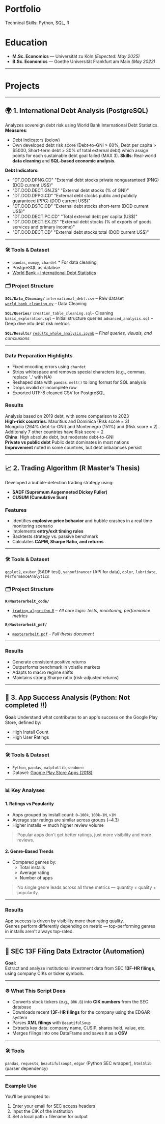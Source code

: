 # Portfolio

Technical Skills: Python, SQL, R

# Education

- **M.Sc. Economics** — Universität zu Köln _(Expected: May 2025)_
- **B.Sc. Economics** — Goethe Universität Frankfurt am Main _(May 2022)_

---

# Projects

---

## 🌍 1. International Debt Analysis (PostgreSQL)

Analyzes sovereign debt risk using World Bank International Debt Statistics. 
**Measures**: 
- Debt Indicators (below)
- Own developed debt risk score (Debt-to-GNI > 60%, Debt per capita > $5000, Short-term debt > 30% of total external debt) which assign points for each sustainable debt goal failed (MAX 3). 
**Skills**: Real-world **data cleaning** and **SQL-based economic analysis**.

**Debt Indicators:**
- "DT.DOD.DPNG.CD"	"External debt stocks private nonguaranteed (PNG) (DOD current US$)"
- "DT.DOD.DECT.GN.ZS"	"External debt stocks (% of GNI)"
- "DT.DOD.DPPG.CD"	"External debt stocks public and publicly guaranteed (PPG) (DOD current US$)"
- "DT.DOD.DSTC.CD"	"External debt stocks short-term (DOD current US$)"
- "DT.DOD.DECT.PC.CD"	"Total external debt per capita (US$)"
- "DT.DOD.DECT.EX.ZS"	"External debt stocks (% of exports of goods services and primary income)"
- "DT.DOD.DECT.CD"	"External debt stocks total (DOD current US$)"

---

### 🛠 Tools & Dataset
- `pandas`, `numpy`, `chardet` * For data cleaning
-  PostgreSQL as databse
- [World Bank – International Debt Statistics](https://databank.worldbank.org/source/international-debt-statistics)

### 🗂️ Project Structure
**`SQL/Data_Cleaning/`**
`international_debt.csv` – Raw dataset
[`world_bank_cleaning.py`](SQL/Data_Cleaning/world_bank_cleaning.py) –  Data Cleaning 

**`SQL/Queries/`**
`creation_table_cleaning.sql`- Cleaning
`basic_exploration.sql` – Initial structure queries
`advanced_analysis.sql` – Deep dive into debt risk metrics

**`SQL/Results/`**
[`results_whole_analysis.ipynb`](SQL/Results/results_whole_analysis.ipynb) – *Final queries, visuals, and conclusions*

---

### Data Preparation Highlights
- Fixed encoding errors using `chardet`
- Strips whitespace and removes special characters (e.g., commas, replace '..' with NA)
- Reshaped data with `pandas.melt()` to long format for SQL analysis
- Drops invalid or incomplete row
- Exported UTF-8 cleaned CSV for PostgreSQL

### Results  
Analysis based on 2019 debt, with some comparison to 2023  
**High-risk countries**: Mauritius and Dominica (Risk score = 3)  
Mongolia (264% debt-to-GNI) and Montenegro (151%) and (Risk score = 2).  
Additonaly 7 other countries have Risk score = 2  
**China**: High absolute debt, but moderate debt-to-GNI  
**Private vs public debt** Public debt dominates in most nations  
**Improvement** noted in some countries, but debt imbalances persist  

---

## 📈 2. Trading Algorithm (R Master’s Thesis)

Developed a bubble-detection trading strategy using:
- **SADF (Supremum Augemneted Dickey Fuller)**
- **CUSUM (Cumulative Sum)**

### Features
- Identifies **explosive price behavior** and bubble crashes in a real time monitoring scenario
- Implements **entry/exit timing rules**
- Backtests strategy vs. passive benchmark
- Calculates **CAPM, Sharpe Ratio, and returns**
  
---

### 🛠 Tools & Dataset
`ggplot2`, `exuber` (SADF test), `yahoofinancer` (API for data), `dplyr`, `lubridate`, `PerformanceAnalytics`

### 🗂️ Project Structure
**`R/Masterarbeit_code/`**
- [`trading-algorithm.R`](R/Masterarbeit_code/trading-algorithm.R) – *All core logic: tests, monitoring, performance metrics*

**`R/Masterarbeit_pdf/`**
- [`masterarbeit.pdf`](R/Masterarbeit_code/trading-algorithm.R) – *Full thesis document*
  
---

###  Results
- Generate consistent positive returns
- Outperforms benchmark in volatile markets
- Adapts to macro regime shifts
- Maintains strong Sharpe ratio (risk-adjusted returns)

---


## 📱 3. App Success Analysis (Python: Not completed !!)

**Goal:** Understand what contributes to an app's success on the Google Play Store, defined by:
- High Install Count
- High User Ratings
  
---

### 🛠 Tools & Dataset
- `Python`, `pandas`, `matplotlib`, `seaborn`
- Dataset: [Google Play Store Apps (2018)](https://github.com/schlende/practical-pandas-projects/blob/master/datasets/google-play-store-11-2018.csv)
  
---

### 📊 Key Analyses

#### 1. Ratings vs Popularity
- Apps grouped by install count: `0–100k`, `100k–1M`, `>1M`
- Average star ratings are similar across groups (~4.3)
- Higher installs → much higher review volume
> Popular apps don't get better ratings, just more visibility and more reviews.

#### 2. Genre-Based Trends
- Compared genres by:
  - Total installs
  - Average rating
  - Number of apps
> No single genre leads across all three metrics — quantity ≠ quality ≠ popularity.

---
### Results

App success is driven by visibility more than rating quality.  
Genres perform differently depending on metric — top-performing genres in installs aren't always top-rated.

---

## 🧾 SEC 13F Filing Data Extractor (Automation)

**Goal:**  
Extract and analyze institutional investment data from SEC **13F-HR filings**, using company CIKs or ticker symbols.

---

### ⚙️ What This Script Does

-  Converts stock tickers (e.g., `BRK.B`) into **CIK numbers** from the SEC database
-  Downloads recent **13F-HR filings** for the company using the EDGAR system
-  Parses **XML filings** with `BeautifulSoup`
-  Extracts key data: company name, CUSIP, shares held, value, etc.
-  Merges filings into one DataFrame and saves it as a **CSV**

---

### 🛠 Tools
`pandas`, `requests`, `beautifulsoup4`,  `edgar` (Python SEC wrapper),  `html5lib` (parser dependency)

---

###  Example Use
You’ll be prompted to:
1. Enter your email for SEC access headers
2. Input the CIK of the institution
3. Set a local path + filename for output



